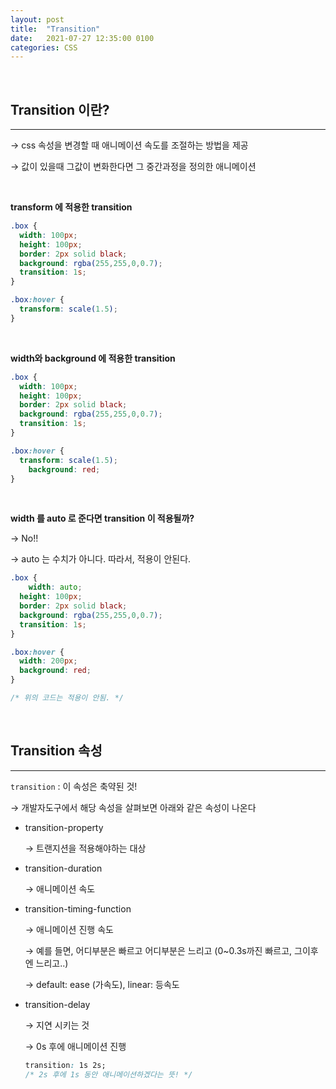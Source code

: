 ```yaml
---
layout: post
title:  "Transition"
date:   2021-07-27 12:35:00 0100
categories: CSS
---
```

<br>

## Transition 이란?

---

→ css 속성을 변경할 때 애니메이션 속도를 조절하는 방법을 제공

→ 값이 있을때 그값이 변화한다면 그 중간과정을 정의한 애니메이션

<br>

**transform 에 적용한 transition**

```css
.box {
  width: 100px;
  height: 100px;
  border: 2px solid black;
  background: rgba(255,255,0,0.7);
  transition: 1s;
}

.box:hover {
  transform: scale(1.5);
}
```

<br>

**width와 background 에 적용한 transition**

```css
.box {
  width: 100px;
  height: 100px;
  border: 2px solid black;
  background: rgba(255,255,0,0.7);
  transition: 1s;
}

.box:hover {
  transform: scale(1.5);
	background: red;
}
```

<br>

**width 를 auto 로 준다면 transition 이 적용될까?**

→ No!!

→ auto 는 수치가 아니다. 따라서, 적용이 안된다.

```css
.box {
	width: auto;
  height: 100px;
  border: 2px solid black;
  background: rgba(255,255,0,0.7);
  transition: 1s;
}

.box:hover {
  width: 200px;
  background: red;
}

/* 위의 코드는 적용이 안됨. */
```

<br>

## Transition 속성

---

`transition` : 이 속성은 축약된 것!

→ 개발자도구에서 해당 속성을 살펴보면 아래와 같은 속성이 나온다

- transition-property

    → 트랜지션을 적용해야하는 대상

- transition-duration

    → 애니메이션 속도

- transition-timing-function

    → 애니메이션 진행 속도

    → 예를 들면, 어디부분은 빠르고 어디부분은 느리고 (0~0.3s까진 빠르고, 그이후엔 느리고..)

    → default: ease (가속도), linear: 등속도

- transition-delay

    → 지연 시키는 것

    → 0s 후에 애니메이션 진행

    ```css
    transition: 1s 2s;
    /* 2s 후에 1s 동안 애니메이션하겠다는 뜻! */
    ```
<br>
<br>